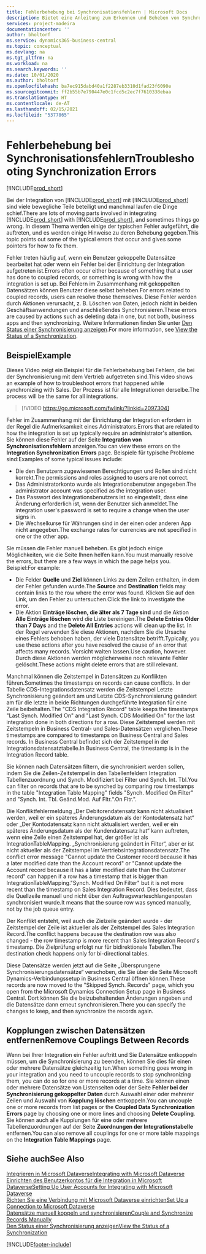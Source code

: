 ```yaml
---
title: Fehlerbehebung bei Synchronisationsfehlern | Microsoft Docs
description: Bietet eine Anleitung zum Erkennen und Beheben von Synchronisationsfehlern.
services: project-madeira
documentationcenter: ''
author: bholtorf
ms.service: dynamics365-business-central
ms.topic: conceptual
ms.devlang: na
ms.tgt_pltfrm: na
ms.workload: na
ms.search.keywords: ''
ms.date: 10/01/2020
ms.author: bholtorf
ms.openlocfilehash: ba7ec915dabd40a1f2287eb3310d1fad23f6090e
ms.sourcegitcommit: ff2b55b7e790447e0c1fcd5c2ec7f7610338ebaa
ms.translationtype: HT
ms.contentlocale: de-AT
ms.lasthandoff: 02/15/2021
ms.locfileid: "5377865"
---
```

# <a name="troubleshooting-synchronization-errors"></a><span data-ttu-id="20ac4-103">Fehlerbehebung bei Synchronisationsfehlern</span><span class="sxs-lookup"><span data-stu-id="20ac4-103">Troubleshooting Synchronization Errors</span></span>
[!INCLUDE[prod_short](includes/cc_data_platform_banner.md)]

<span data-ttu-id="20ac4-104">Bei der Integration von [!INCLUDE[prod_short](includes/prod_short.md)] mit [!INCLUDE[prod_short](includes/cds_long_md.md)] sind viele bewegliche Teile beteiligt und manchmal laufen die Dinge schief.</span><span class="sxs-lookup"><span data-stu-id="20ac4-104">There are lots of moving parts involved in integrating [!INCLUDE[prod_short](includes/prod_short.md)] with [!INCLUDE[prod_short](includes/cds_long_md.md)], and sometimes things go wrong.</span></span> <span data-ttu-id="20ac4-105">In diesem Thema werden einige der typischen Fehler aufgeführt, die auftreten, und es werden einige Hinweise zu deren Behebung gegeben.</span><span class="sxs-lookup"><span data-stu-id="20ac4-105">This topic points out some of the typical errors that occur and gives some pointers for how to fix them.</span></span>

<span data-ttu-id="20ac4-106">Fehler treten häufig auf, wenn ein Benutzer gekoppelte Datensätze bearbeitet hat oder wenn ein Fehler bei der Einrichtung der Integration aufgetreten ist.</span><span class="sxs-lookup"><span data-stu-id="20ac4-106">Errors often occur either because of something that a user has done to coupled records, or something is wrong with how the integration is set up.</span></span> <span data-ttu-id="20ac4-107">Bei Fehlern im Zusammenhang mit gekoppelten Datensätzen können Benutzer diese selbst beheben.</span><span class="sxs-lookup"><span data-stu-id="20ac4-107">For errors related to coupled records, users can resolve those themselves.</span></span> <span data-ttu-id="20ac4-108">Diese Fehler werden durch Aktionen verursacht, z. B. Löschen von Daten, jedoch nicht in beiden Geschäftsanwendungen und anschließendes Synchronisieren.</span><span class="sxs-lookup"><span data-stu-id="20ac4-108">These errors are caused by actions such as deleting data in one, but not both, business apps and then synchronizing.</span></span> <span data-ttu-id="20ac4-109">Weitere Informationen finden Sie unter [Den Status einer Synchronisierung anzeigen](admin-how-to-view-synchronization-status.md).</span><span class="sxs-lookup"><span data-stu-id="20ac4-109">For more information, see [View the Status of a Synchronization](admin-how-to-view-synchronization-status.md).</span></span>

## <a name="example"></a><span data-ttu-id="20ac4-110">Beispiel</span><span class="sxs-lookup"><span data-stu-id="20ac4-110">Example</span></span>
<span data-ttu-id="20ac4-111">Dieses Video zeigt ein Beispiel für die Fehlerbehebung bei Fehlern, die bei der Synchronisierung mit dem Vertrieb aufgetreten sind.</span><span class="sxs-lookup"><span data-stu-id="20ac4-111">This video shows an example of how to troubleshoot errors that happened while synchronizing with Sales.</span></span> <span data-ttu-id="20ac4-112">Der Prozess ist für alle Integrationen derselbe.</span><span class="sxs-lookup"><span data-stu-id="20ac4-112">The process will be the same for all integrations.</span></span> 

> [!VIDEO https://go.microsoft.com/fwlink/?linkid=2097304]

<span data-ttu-id="20ac4-113">Fehler im Zusammenhang mit der Einrichtung der Integration erfordern in der Regel die Aufmerksamkeit eines Administrators.</span><span class="sxs-lookup"><span data-stu-id="20ac4-113">Errors that are related to how the integration is set up typically require an administrator's attention.</span></span> <span data-ttu-id="20ac4-114">Sie können diese Fehler auf der Seite **Integration von Synchronisationsfehlern** anzeigen.</span><span class="sxs-lookup"><span data-stu-id="20ac4-114">You can view these errors on the **Integration Synchronization Errors** page.</span></span> <span data-ttu-id="20ac4-115">Beispiele für typische Probleme sind:</span><span class="sxs-lookup"><span data-stu-id="20ac4-115">Examples of some typical issues include:</span></span>  
  
* <span data-ttu-id="20ac4-116">Die den Benutzern zugewiesenen Berechtigungen und Rollen sind nicht korrekt.</span><span class="sxs-lookup"><span data-stu-id="20ac4-116">The permissions and roles assigned to users are not correct.</span></span>  
* <span data-ttu-id="20ac4-117">Das Administratorkonto wurde als Integrationsbenutzer angegeben.</span><span class="sxs-lookup"><span data-stu-id="20ac4-117">The administrator account was specified as the integration user.</span></span>  
* <span data-ttu-id="20ac4-118">Das Passwort des Integrationsbenutzers ist so eingestellt, dass eine Änderung erforderlich ist, wenn der Benutzer sich anmeldet.</span><span class="sxs-lookup"><span data-stu-id="20ac4-118">The integration user's password is set to require a change when the user signs in.</span></span>  
* <span data-ttu-id="20ac4-119">Die Wechselkurse für Währungen sind in der einen oder anderen App nicht angegeben.</span><span class="sxs-lookup"><span data-stu-id="20ac4-119">The exchange rates for currencies are not specified in one or the other app.</span></span>  
  
<span data-ttu-id="20ac4-120">Sie müssen die Fehler manuell beheben. Es gibt jedoch einige Möglichkeiten, wie die Seite Ihnen helfen kann.</span><span class="sxs-lookup"><span data-stu-id="20ac4-120">You must manually resolve the errors, but there are a few ways in which the page helps you.</span></span> <span data-ttu-id="20ac4-121">Beispiel:</span><span class="sxs-lookup"><span data-stu-id="20ac4-121">For example:</span></span>  

* <span data-ttu-id="20ac4-122">Die Felder **Quelle** und **Ziel** können Links zu dem Zeilen enthalten, in dem der Fehler gefunden wurde.</span><span class="sxs-lookup"><span data-stu-id="20ac4-122">The **Source** and **Destination** fields may contain links to the row where the error was found.</span></span> <span data-ttu-id="20ac4-123">Klicken Sie auf den Link, um den Fehler zu untersuchen.</span><span class="sxs-lookup"><span data-stu-id="20ac4-123">Click the link to investigate the error.</span></span>  
* <span data-ttu-id="20ac4-124">Die Aktion **Einträge löschen, die älter als 7 Tage sind** und die Aktion **Alle Einträge löschen** wird die Liste bereinigen.</span><span class="sxs-lookup"><span data-stu-id="20ac4-124">The **Delete Entries Older than 7 Days** and the **Delete All Entries** actions will clean up the list.</span></span> <span data-ttu-id="20ac4-125">In der Regel verwenden Sie diese Aktionen, nachdem Sie die Ursache eines Fehlers behoben haben, der viele Datensätze betrifft.</span><span class="sxs-lookup"><span data-stu-id="20ac4-125">Typically, you use these actions after you have resolved the cause of an error that affects many records.</span></span> <span data-ttu-id="20ac4-126">Vorsicht walten lassen.</span><span class="sxs-lookup"><span data-stu-id="20ac4-126">Use caution, however.</span></span> <span data-ttu-id="20ac4-127">Durch diese Aktionen werden möglicherweise noch relevante Fehler gelöscht.</span><span class="sxs-lookup"><span data-stu-id="20ac4-127">These actions might delete errors that are still relevant.</span></span>

<span data-ttu-id="20ac4-128">Manchmal können die Zeitstempel in Datensätzen zu Konflikten führen.</span><span class="sxs-lookup"><span data-stu-id="20ac4-128">Sometimes the timestamps on records can cause conflicts.</span></span> <span data-ttu-id="20ac4-129">In der Tabelle CDS-Integrationsdatensatz werden die Zeitstempel Letzte Synchronisierung geändert am und Letzte CDS-Synchronisierung geändert am für die letzte in beide Richtungen durchgeführte Integration für eine Zeile beibehalten.</span><span class="sxs-lookup"><span data-stu-id="20ac4-129">The "CDS Integration Record" table keeps the timestamps "Last Synch. Modified On" and "Last Synch. CDS Modified On" for the last integration done in both directions for a row.</span></span> <span data-ttu-id="20ac4-130">Diese Zeitstempel werden mit Zeitstempeln in Business Central- und Sales-Datensätzen verglichen.</span><span class="sxs-lookup"><span data-stu-id="20ac4-130">These timestamps are compared to timestamps on Business Central and Sales records.</span></span> <span data-ttu-id="20ac4-131">In Business Central befindet sich der Zeitstempel in der Integrationsdatensatztabelle.</span><span class="sxs-lookup"><span data-stu-id="20ac4-131">In Business Central, the timestamp is in the Integration Record table.</span></span>

<span data-ttu-id="20ac4-132">Sie können nach Datensätzen filtern, die synchronisiert werden sollen, indem Sie die Zeilen-Zeitstempel in den Tabellenfeldern Integration Tabellenzuordnung und Synch. Modifiziert bei Filter und Synch. Int. Tbl.</span><span class="sxs-lookup"><span data-stu-id="20ac4-132">You can filter on records that are to be synched by comparing row timestamps in the table "Integration Table Mapping" fields "Synch. Modified On Filter" and "Synch. Int. Tbl.</span></span> <span data-ttu-id="20ac4-133">Geänd.</span><span class="sxs-lookup"><span data-stu-id="20ac4-133">Mod.</span></span> <span data-ttu-id="20ac4-134">Auf Fltr.“.</span><span class="sxs-lookup"><span data-stu-id="20ac4-134">On Fltr.".</span></span>

<span data-ttu-id="20ac4-135">Die Konfliktfehlermeldung „Der Debitorendatensatz kann nicht aktualisiert werden, weil er ein späteres Änderungsdatum als der Kontodatensatz hat“ oder „Der Kontodatensatz kann nicht aktualisiert werden, weil er ein späteres Änderungsdatum als der Kundendatensatz hat“ kann auftreten, wenn eine Zeile einen Zeitstempel hat, der größer ist als IntegrationTableMapping. „Synchronisierung geändert in Filter“, aber er ist nicht aktueller als der Zeitstempel im Vertriebsintegrationsdatensatz.</span><span class="sxs-lookup"><span data-stu-id="20ac4-135">The conflict error message "Cannot update the Customer record because it has a later modified date than the Account record" or "Cannot update the Account record because it has a later modified date than the Customer record" can happen if a row has a timestamp that is bigger than IntegrationTableMapping."Synch. Modified On Filter" but it is not more recent than the timestamp on Sales Integration Record.</span></span> <span data-ttu-id="20ac4-136">Dies bedeutet, dass die Quellzeile manuell und nicht über den Auftragswarteschlangenposten synchronisiert wurde.</span><span class="sxs-lookup"><span data-stu-id="20ac4-136">It means that the source row was synced manually, not by the job queue entry.</span></span> 

<span data-ttu-id="20ac4-137">Der Konflikt entsteht, weil auch die Zielzeile geändert wurde - der Zeitstempel der Zeile ist aktueller als der Zeitstempel des Sales Integration Record.</span><span class="sxs-lookup"><span data-stu-id="20ac4-137">The conflict happens because the destination row was also changed  - the row timestamp is more recent than Sales Integration Record's timestamp.</span></span> <span data-ttu-id="20ac4-138">Die Zielprüfung erfolgt nur für bidirektionale Tabellen.</span><span class="sxs-lookup"><span data-stu-id="20ac4-138">The destination check happens only for bi-directional tables.</span></span> 

<span data-ttu-id="20ac4-139">Diese Datensätze werden jetzt auf die Seite „Übersprungene Synchronisierungsdatensätze“ verschoben, die Sie über die Seite Microsoft Dynamics-Verbindungssetup in Business Central öffnen können.</span><span class="sxs-lookup"><span data-stu-id="20ac4-139">These records are now moved to the "Skipped Synch. Records" page, which you open from the Microsoft Dynamics Connection Setup page in Business Central.</span></span> <span data-ttu-id="20ac4-140">Dort können Sie die beizubehaltenden Änderungen angeben und die Datensätze dann erneut synchronisieren.</span><span class="sxs-lookup"><span data-stu-id="20ac4-140">There you can specify the changes to keep, and then synchronize the records again.</span></span>

## <a name="remove-couplings-between-records"></a><span data-ttu-id="20ac4-141">Kopplungen zwischen Datensätzen entfernen</span><span class="sxs-lookup"><span data-stu-id="20ac4-141">Remove Couplings Between Records</span></span>
<span data-ttu-id="20ac4-142">Wenn bei Ihrer Integration ein Fehler auftritt und Sie Datensätze entkoppeln müssen, um die Synchronisierung zu beenden, können Sie dies für einen oder mehrere Datensätze gleichzeitig tun.</span><span class="sxs-lookup"><span data-stu-id="20ac4-142">When something goes wrong in your integration and you need to uncouple records to stop synchronizing them, you can do so for one or more records at a time.</span></span> <span data-ttu-id="20ac4-143">Sie können einen oder mehrere Datensätze von Listenseiten oder der Seite **Fehler bei der Synchronisierung gekoppelter Daten** durch Auswahl einer oder mehrerer Zeilen und Auswahl von **Kopplung löschen** entkoppeln.</span><span class="sxs-lookup"><span data-stu-id="20ac4-143">You can uncouple one or more records from list pages or the **Coupled Data Synchronization Errors** page by choosing one or more lines and choosing **Delete Coupling**.</span></span> <span data-ttu-id="20ac4-144">Sie können auch alle Kupplungen für eine oder mehrere Tabellenzuordnungen auf der Seite **Zuordnungen der Integrationstabelle** entfernen.</span><span class="sxs-lookup"><span data-stu-id="20ac4-144">You can also remove all couplings for one or more table mappings on the **Integration Table Mappings** page.</span></span> 

## <a name="see-also"></a><span data-ttu-id="20ac4-145">Siehe auch</span><span class="sxs-lookup"><span data-stu-id="20ac4-145">See Also</span></span>
[<span data-ttu-id="20ac4-146">Integrieren in Microsoft Dataverse</span><span class="sxs-lookup"><span data-stu-id="20ac4-146">Integrating with Microsoft Dataverse</span></span>](admin-prepare-dynamics-365-for-sales-for-integration.md)  
[<span data-ttu-id="20ac4-147">Einrichten des Benutzerkontos für die Integration in Microsoft Dataverse</span><span class="sxs-lookup"><span data-stu-id="20ac4-147">Setting Up User Accounts for Integrating with Microsoft Dataverse</span></span>](admin-setting-up-integration-with-dynamics-sales.md)  
[<span data-ttu-id="20ac4-148">Richten Sie eine Verbindung mit Microsoft Dataverse einrichten</span><span class="sxs-lookup"><span data-stu-id="20ac4-148">Set Up a Connection to Microsoft Dataverse</span></span>](admin-how-to-set-up-a-dynamics-crm-connection.md)  
[<span data-ttu-id="20ac4-149">Datensätze manuell koppeln und synchronisieren</span><span class="sxs-lookup"><span data-stu-id="20ac4-149">Couple and Synchronize Records Manually</span></span>](admin-how-to-couple-and-synchronize-records-manually.md)  
[<span data-ttu-id="20ac4-150">Den Status einer Synchronisierung anzeigen</span><span class="sxs-lookup"><span data-stu-id="20ac4-150">View the Status of a Synchronization</span></span>](admin-how-to-view-synchronization-status.md)  


[!INCLUDE[footer-include](includes/footer-banner.md)]